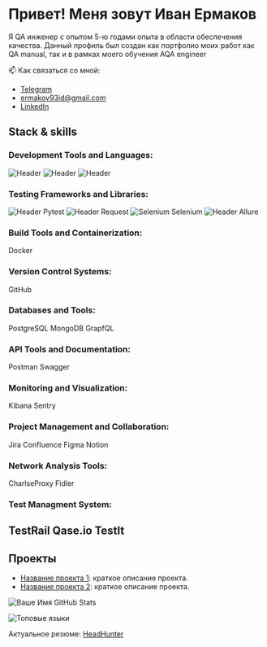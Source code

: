 # Привет! Меня зовут Иван Ермаков

Я QA инженер с опытом 5-ю годами опыта в области обеспечения качества. Данный профиль был создан как портфолио моих работ как QA manual, так и в рамках моего обучения AQA engineer

📫 Как связаться со мной:
- [Telegram](https://t.me/ermakov_id)
- [ermakov93id@gmail.com](mailto:ermakov93id@gmail.com)
- [LinkedIn](https://www.linkedin.com/in/ermacsmak/)

## Stack & skills
### Development Tools and Languages:
![Header](https://img.shields.io/badge/Python-090909?style=for-the-badge&logo=python&logoColor=3776AB)
![Header](https://img.shields.io/badge/PyCharm-000000?style=for-the-badge&logo=pycharm&logoColor=fde910)
![Header](https://img.shields.io/badge/AndroidStudio-090909?style=for-the-badge&logo=androidstudio&logoColor=3ad07d)

### Testing Frameworks and Libraries:
![Header](https://img.shields.io/badge/Python-090909?style=for-the-badge&logo=python&logoColor=3776AB)
Pytest
![Header](https://img.shields.io/badge/Python-090909?style=for-the-badge&logo=python&logoColor=3776AB)
Request
![Selenium](https://img.shields.io/badge/-selenium-%43B02A?style=for-the-badge&logo=selenium&logoColor=white)
Selenium
![Header](https://img.shields.io/badge/Allure-090909?style=for-the-badge&logo=allure&logoColor=#13ad75)
Allure 

### Build Tools and Containerization:
Docker 

### Version Control Systems:
GitHub 

### Databases and Tools:
PostgreSQL MongoDB GrapfQL

### API Tools and Documentation:
Postman Swagger 

### Monitoring and Visualization:
Kibana Sentry

### Project Management and Collaboration:
Jira Confluence Figma Notion 

### Network Analysis Tools:
CharlseProxy Fidler

### Test Managment System:
TestRail Qase.io TestIt 
---

## Проекты
- [Название проекта 1](https://github.com/ваш-профиль/проект1): краткое описание проекта.
- [Название проекта 2](https://github.com/ваш-профиль/проект2): краткое описание проекта.

![Ваше Имя GitHub Stats](https://github-readme-stats.vercel.app/api?username=ermaksmak&show_icons=true&theme=radical)

![Топовые языки](https://github-readme-stats.vercel.app/api/top-langs/?username=ermaksmak&layout=compact&theme=radical)

Актуальное резюме: 
[HeadHunter](https://saratov.hh.ru/resume/9a1113a9ff038f8b620039ed1f5a6458577169)
